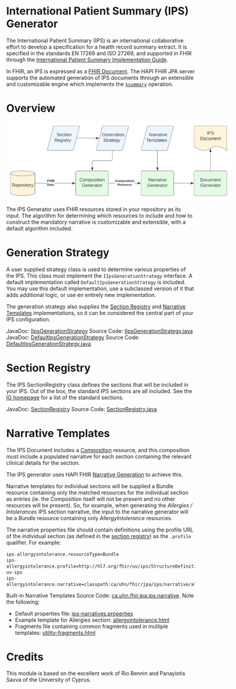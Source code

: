 # International Patient Summary (IPS) Generator

The International Patient Summary (IPS) is an international collaborative effort to develop a specification for a health record summary extract. It is specified in the standards EN 17269 and ISO 27269, and supported in FHIR through the [International Patient Summary Implementation Guide](http://hl7.org/fhir/uv/ips/).

In FHIR, an IPS is expressed as a [FHIR Document](https://www.hl7.org/fhir/documents.html). The HAPI FHIR JPA server supports the automated generation of IPS documents through an extensible and customizable engine which implements the [`$summary`](http://hl7.org/fhir/uv/ips/OperationDefinition-summary.html) operation.

# Overview

<a href="ips/overview.svg" target="_blank"><img src="ips/overview.svg" alt="IPS Overview" style="max-width: 600px;"/></a>

The IPS Generator uses FHIR resources stored in your repository as its input. The algorithm for determining which resources to include and how to construct the mandatory narrative is customizable and extensible, with a default algorithm included.

<a name="generation-strategy"/>

# Generation Strategy

A user supplied strategy class is used to determine various properties of the IPS. This class must implement the `IIpsGenerationStrategy` interface. A default implementation called `DefaultIpsGenerationStrategy` is included. You may use this default implementation, use a subclassed version of it that adds additional logic, or use en entirely new implementation.

The generation strategy also supplies the [Section Registry](#section-registry) and [Narrative Templates](#narrative-templates) implementations, so it can be considered the central part of your IPS configuration.

JavaDoc: [IIpsGenerationStrategy](/hapi-fhir/apidocs/hapi-fhir-jpaserver-ips/ca/uhn/fhir/jpa/ips/api/IIpsGenerationStrategy.html)
Source Code: [IIpsGenerationStrategy.java](https://github.com/hapifhir/hapi-fhir/blob/master/hapi-fhir-jpaserver-ips/src/main/java/ca/uhn/fhir/jpa/ips/api/IIpsGenerationStrategy.java)
JavaDoc: [DefaultIpsGenerationStrategy](/hapi-fhir/apidocs/hapi-fhir-jpaserver-ips/ca/uhn/fhir/jpa/ips/strategy/DefaultIpsGenerationStrategy.html)
Source Code: [DefaultIpsGenerationStrategy.java](https://github.com/hapifhir/hapi-fhir/blob/master/hapi-fhir-jpaserver-ips/src/main/java/ca/uhn/fhir/jpa/ips/strategy/DefaultIpsGenerationStrategy.java)


<a name="section-registry"/>

# Section Registry

The IPS SectionRegistry class defines the sections that will be included in your IPS. Out of the box, the standard IPS sections are all included. See the [IG homepage](http://hl7.org/fhir/uv/ips/) for a list of the standard sections.

JavaDoc: [SectionRegistry](/hapi-fhir/apidocs/hapi-fhir-jpaserver-ips/ca/uhn/fhir/jpa/ips/api/SectionRegistry.html)
Source Code: [SectionRegistry.java](https://github.com/hapifhir/hapi-fhir/blob/master/hapi-fhir-jpaserver-ips/src/main/java/ca/uhn/fhir/jpa/ips/api/SectionRegistry.java) 


<a name="narrative-templates"/>

# Narrative Templates

The IPS Document includes a [Composition](http://hl7.org/fhir/composition.html) resource, and this composition must include a populated narrative for each section containing the relevant clinical details for the section.

The IPS generator uses HAPI FHIR [Narrative Generation](/hapi-fhir/docs/model/narrative_generation.html) to achieve this.

Narrative templates for individual sections will be supplied a Bundle resource containing only the matched resources for the individual section as entries (ie. the Composition itself will not be present and no other resources will be present). So, for example, when generating the _Allergies / Intolerances_ IPS section narrative, the input to the narrative generator will be a _Bundle_ resource containing only _AllergyIntolerance_ resources.

The narrative properties file should contain definitions using the profile URL of the individual section (as defined in the [section registry](#section-registry)) as the `.profile` qualifier. For example:

```properties
ips-allergyintolerance.resourceType=Bundle
ips-allergyintolerance.profile=http://hl7.org/fhir/uv/ips/StructureDefinition/AllergiesAndIntolerances-uv-ips
ips-allergyintolerance.narrative=classpath:ca/uhn/fhir/jpa/ips/narrative/allergyintolerance.html
```

Built-in Narrative Templates Source Code: [ca.uhn.fhir.jpa.ips.narrative](https://github.com/hapifhir/hapi-fhir/blob/master/hapi-fhir-jpaserver-ips/src/main/resources/ca/uhn/fhir/jpa/ips/narrative/). Note the following:
* Default properties file: [ips-narratives.properties](https://github.com/hapifhir/hapi-fhir/blob/master/hapi-fhir-jpaserver-ips/src/main/resources/ca/uhn/fhir/jpa/ips/narrative/ips-narratives.properties)
* Example template for Allergies section: [allergyintolerance.html](https://github.com/hapifhir/hapi-fhir/blob/master/hapi-fhir-jpaserver-ips/src/main/resources/ca/uhn/fhir/jpa/ips/narrative/allergyintolerance.html) 
* Fragments file containing common fragments used in multiple templates: [utility-fragments.html](https://github.com/hapifhir/hapi-fhir/blob/master/hapi-fhir-jpaserver-ips/src/main/resources/ca/uhn/fhir/jpa/ips/narrative/utility-fragments.html) 

# Credits

This module is based on the excellent work of Rio Bennin and Panayiotis Savva of the University of Cyprus.  
